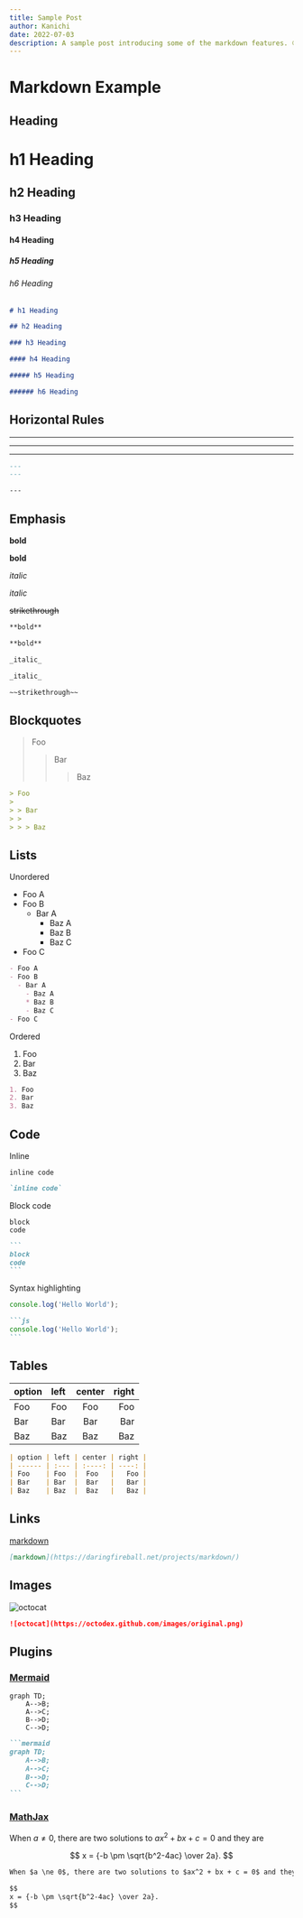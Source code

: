 ```yaml
---
title: Sample Post
author: Kanichi
date: 2022-07-03
description: A sample post introducing some of the markdown features. 😀
---
```


# Markdown Example

## Heading

# h1 Heading

## h2 Heading

### h3 Heading

#### h4 Heading

##### h5 Heading

###### h6 Heading

```markdown
# h1 Heading

## h2 Heading

### h3 Heading

#### h4 Heading

##### h5 Heading

###### h6 Heading
```

## Horizontal Rules

---

---

---

```markdown
---
---

---
```

## Emphasis

**bold**

**bold**

_italic_

_italic_

~~strikethrough~~

```markdown
**bold**

**bold**

_italic_

_italic_

~~strikethrough~~
```

## Blockquotes

> Foo
>
> > Bar
> >
> > > Baz

```markdown
> Foo
>
> > Bar
> >
> > > Baz
```

## Lists

Unordered

- Foo A
- Foo B
  - Bar A
    - Baz A
    * Baz B
    - Baz C
- Foo C

```markdown
- Foo A
- Foo B
  - Bar A
    - Baz A
    * Baz B
    - Baz C
- Foo C
```

Ordered

1. Foo
2. Bar
3. Baz

```markdown
1. Foo
2. Bar
3. Baz
```

## Code

Inline

`inline code`

```markdown
`inline code`
```

Block code

```
block
code
```

````markdown
```
block
code
```
````

Syntax highlighting

```js
console.log('Hello World');
```

````markdown
```js
console.log('Hello World');
```
````

## Tables

| option | left | center | right |
| ------ | :--- | :----: | ----: |
| Foo    | Foo  |  Foo   |   Foo |
| Bar    | Bar  |  Bar   |   Bar |
| Baz    | Baz  |  Baz   |   Baz |

```markdown
| option | left | center | right |
| ------ | :--- | :----: | ----: |
| Foo    | Foo  |  Foo   |   Foo |
| Bar    | Bar  |  Bar   |   Bar |
| Baz    | Baz  |  Baz   |   Baz |
```

## Links

[markdown](https://daringfireball.net/projects/markdown/)

```markdown
[markdown](https://daringfireball.net/projects/markdown/)
```

## Images

![octocat](https://octodex.github.com/images/original.png)

```markdown
![octocat](https://octodex.github.com/images/original.png)
```

## Plugins

### [Mermaid](https://mermaid-js.github.io/mermaid/#/)

```mermaid
graph TD;
    A-->B;
    A-->C;
    B-->D;
    C-->D;
```

````markdown
```mermaid
graph TD;
    A-->B;
    A-->C;
    B-->D;
    C-->D;
```
````

### [MathJax](https://www.mathjax.org/)

When $a \ne 0$, there are two solutions to $ax^2 + bx + c = 0$ and they are

$$
x = {-b \pm \sqrt{b^2-4ac} \over 2a}.
$$

```markdown
When $a \ne 0$, there are two solutions to $ax^2 + bx + c = 0$ and they are

$$
x = {-b \pm \sqrt{b^2-4ac} \over 2a}.
$$
```
